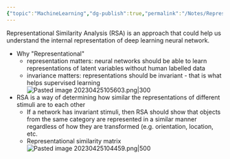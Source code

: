 ```yaml
---
{"topic":"MachineLearning","dg-publish":true,"permalink":"/Notes/Representational Similarity Analysis/","dgPassFrontmatter":true,"noteIcon":""}
---
```



Representational Similarity Analysis (RSA) is an approach that could help us understand the internal representation of deep learning neural network.
- Why "Representational" 
	- representation matters: neural networks should be able to learn representations of latent variables without human labelled data 
	- invariance matters: representations should be invariant - that is what helps supervised learning
		 ![Pasted image 20230425105603.png|300](/img/user/assets/images/Pasted%20image%2020230425105603.png)
- RSA is a way of determining how similar the representations of different stimuli are to each other
	- If a network has invariant stimuli, then RSA should show that objects from the same category are represented in a similar manner regardless of how they are transformed (e.g. orientation, location, etc.
	- Representational similarity matrix
	 ![Pasted image 20230425104459.png|500](/img/user/assets/images/Pasted%20image%2020230425104459.png)